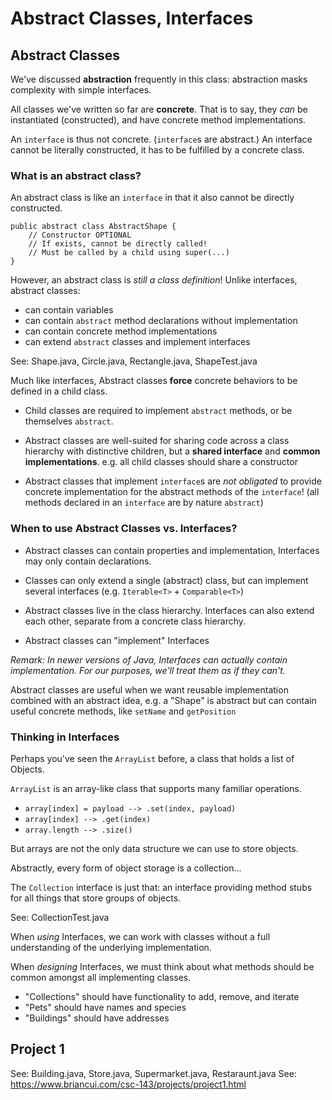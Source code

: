 # Abstract Classes, Interfaces

## Abstract Classes

We've discussed **abstraction** frequently in this class:
abstraction masks complexity with simple interfaces.

All classes we've written so far are **concrete**.
That is to say, they *can* be instantiated (constructed),
and have concrete method implementations.

An `interface` is thus not concrete. (`interface`s are abstract.)
An interface cannot be literally constructed, it has to be fulfilled by a concrete class.

### What is an abstract class?

An abstract class is like an `interface` in that it also cannot be directly constructed.

```
public abstract class AbstractShape {
    // Constructor OPTIONAL
    // If exists, cannot be directly called!
    // Must be called by a child using super(...)
} 
```

However, an abstract class is *still a class definition*!
Unlike interfaces, abstract classes:

 - can contain variables
 - can contain `abstract` method declarations without implementation
 - can contain concrete method implementations
 - can extend `abstract` classes and implement interfaces

See: Shape.java, Circle.java, Rectangle.java, ShapeTest.java

Much like interfaces, Abstract classes **force** concrete behaviors
to be defined in a child class.

 - Child classes are required to implement `abstract` methods,
   or be themselves `abstract`.

 - Abstract classes are well-suited for sharing code across a class hierarchy with 
   distinctive children, but a **shared interface** and **common implementations**.
   e.g. all child classes should share a constructor
 
 - Abstract classes that implement `interface`s are *not obligated*
   to provide concrete implementation for the abstract methods of the `interface`!
   (all methods declared in an `interface` are by nature `abstract`)
 
### When to use Abstract Classes vs. Interfaces?

 - Abstract classes can contain properties and implementation,
   Interfaces may only contain declarations.

 - Classes can only extend a single (abstract) class,
   but can implement several interfaces (e.g. `Iterable<T>` + `Comparable<T>`)
 
 - Abstract classes live in the class hierarchy.
   Interfaces can also extend each other,
   separate from a concrete class hierarchy.
 
 - Abstract classes can "implement" Interfaces

*Remark: In newer versions of Java, Interfaces can actually contain implementation.
For our purposes, we'll treat them as if they can't.*

Abstract classes are useful when we want reusable implementation
combined with an abstract idea, e.g. a "Shape" is abstract but can contain
useful concrete methods, like `setName` and `getPosition`

### Thinking in Interfaces

Perhaps you've seen the `ArrayList` before, a class that holds a list of Objects.

`ArrayList` is an array-like class that supports many familiar operations.

 - `array[index] = payload --> .set(index, payload)`
 - `array[index] --> .get(index)`
 - `array.length --> .size()`

But arrays are not the only data structure we can use to store objects.

Abstractly, every form of object storage is a collection...

The `Collection` interface is just that: an interface providing method stubs for all things that store groups of objects.

See: CollectionTest.java

When *using* Interfaces, we can work with classes
without a full understanding of the underlying implementation.

When *designing* Interfaces, we must think about what methods
should be common amongst all implementing classes.

 - "Collections" should have functionality to add, remove, and iterate
 - "Pets" should have names and species
 - "Buildings" should have addresses

## Project 1

See: Building.java, Store.java, Supermarket.java, Restaraunt.java
See: https://www.briancui.com/csc-143/projects/project1.html
